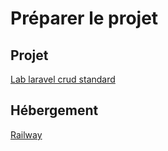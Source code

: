 # Préparer le projet
## Projet
[Lab laravel crud standard](https://github.com/imrane99/lab-laravel-standard)

## Hébergement
[Railway](https://docs.railway.app/)